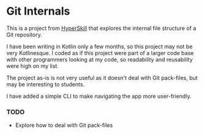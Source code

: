 # Git Internals

This is a project from [HyperSkill](https://hyperskill.org) that explores the internal file structure of a Git 
repository.

I have been writing in Kotlin only a few months, so this project may not be very Kotlinesque. I coded as if this 
project were part of a larger code base with other programmers looking at my code, so readability and reusability were 
high on my list.

The project as-is is not very useful as it doesn't deal with Git pack-files, but may be interesting to students.

I have added a simple CLI to make navigating the app more user-friendly. 

### TODO
* Explore how to deal with Git pack-files
